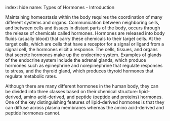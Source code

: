 index: hide
name: Types of Hormones - Introduction

Maintaining homeostasis within the body requires the coordination of many different systems and organs. Communication between neighboring cells, and between cells and tissues in distant parts of the body, occurs through the release of chemicals called hormones. Hormones are released into body fluids (usually blood) that carry these chemicals to their target cells. At the target cells, which are cells that have a receptor for a signal or ligand from a signal cell, the hormones elicit a response. The cells, tissues, and organs that secrete hormones make up the endocrine system. Examples of glands of the endocrine system include the adrenal glands, which produce hormones such as epinephrine and norepinephrine that regulate responses to stress, and the thyroid gland, which produces thyroid hormones that regulate metabolic rates.

Although there are many different hormones in the human body, they can be divided into three classes based on their chemical structure: lipid-derived, amino acid-derived, and peptide (peptide and proteins) hormones. One of the key distinguishing features of lipid-derived hormones is that they can diffuse across plasma membranes whereas the amino acid-derived and peptide hormones cannot.
